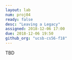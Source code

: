 ```yaml
---
layout: lab
num: proj04
ready: false
desc: "Leaving a Legacy"
assigned: 2018-12-06 17:00
due: 2018-12-06 19:50
github_org: "ucsb-cs56-f18"
---
```


TBD
